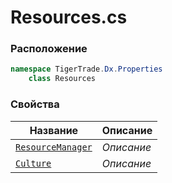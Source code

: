 
# Resources.cs
### Расположение
```csharp
namespace TigerTrade.Dx.Properties  
    class Resources
```

### Свойства
| Название | Описание |
| --- | --- |
| [`ResourceManager`](./Свойства/ResourceManager.md) | *Описание* |
| [`Culture`](./Свойства/Culture.md) | *Описание* |
